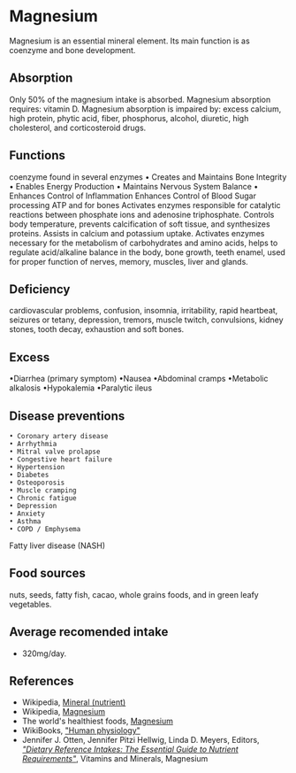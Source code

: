 # Magnesium
Magnesium is an essential mineral element. Its main function is as coenzyme and bone development.

## Absorption
Only 50% of the magnesium intake is absorbed.
Magnesium absorption requires: vitamin D.
Magnesium absorption is impaired by: excess calcium, high protein, phytic acid, fiber, phosphorus, alcohol, diuretic, high cholesterol, and corticosteroid drugs.

## Functions
coenzyme found in several enzymes
	• Creates and Maintains Bone Integrity
	• Enables Energy Production
	• Maintains Nervous System Balance
	• Enhances Control of Inflammation
Enhances Control of Blood Sugar
processing ATP and for bones
Activates enzymes responsible for catalytic reactions between phosphate ions and adenosine triphosphate. Controls body temperature, prevents calcification of soft tissue, and synthesizes proteins. Assists in calcium and potassium uptake. Activates enzymes necessary for the metabolism of carbohydrates and amino acids, helps to regulate acid/alkaline balance in the body, bone growth, teeth enamel, used for proper function of nerves, memory, muscles, liver and glands.

## Deficiency
 cardiovascular problems, confusion, insomnia, irritability, rapid heartbeat, seizures or tetany, depression, tremors, muscle twitch, convulsions, kidney stones, tooth decay, exhaustion and soft bones.

## Excess
•Diarrhea (primary symptom) •Nausea •Abdominal cramps •Metabolic alkalosis •Hypokalemia •Paralytic ileus

## Disease preventions
	• Coronary artery disease
	• Arrhythmia
	• Mitral valve prolapse
	• Congestive heart failure
	• Hypertension
	• Diabetes
	• Osteoporosis
	• Muscle cramping
	• Chronic fatigue
	• Depression
	• Anxiety
	• Asthma
	• COPD / Emphysema
Fatty liver disease (NASH)

## Food sources
nuts, seeds, fatty fish, cacao, whole grains foods, and in green leafy vegetables.

## Average recomended intake
- 320mg/day.

## References
- Wikipedia, [Mineral (nutrient)](https://en.wikipedia.org/wiki/Mineral_(nutrient))
- Wikipedia, [Magnesium](https://en.wikipedia.org/wiki/Magnesium)
- The world's healthiest foods, [Magnesium](http://www.whfoods.com/genpage.php?tname=nutrient&dbid=75)
- WikiBooks, ["Human physiology"](https://en.wikibooks.org/wiki/Human_Physiology/Nutrition#Minerals)
- Jennifer J. Otten, Jennifer Pitzi Hellwig, Linda D. Meyers, Editors, [_"Dietary Reference Intakes: The Essential Guide to Nutrient Requirements"_](https://www.amazon.com/Dietary-Reference-Intakes-Essential-Requirements/dp/0309157420), Vitamins and Minerals, Magnesium